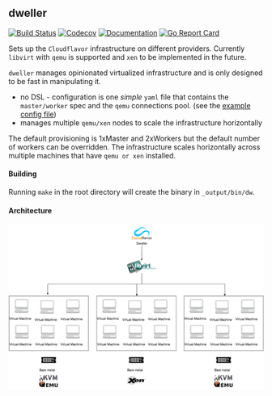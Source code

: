 dweller  
---
[![Build Status](https://travis-ci.org/cloudflavor/dweller.svg?branch=master)](https://travis-ci.org/cloudflavor/dweller)
[![Codecov](https://codecov.io/gh/cloudflavor/dweller/branch/master/graph/badge.svg)](https://codecov.io/gh/cloudflavor/dweller)
[![Documentation](https://godoc.org/github.com/cloudflavor/dweller?status.svg)](http://godoc.org/github.com/cloudflavor/dweller/)
[![Go Report Card](https://goreportcard.com/badge/github.com/cloudflavor/dweller)](https://goreportcard.com/report/github.com/cloudflavor/dweller)

Sets up the `Cloudflavor` infrastructure on different providers. Currently
`libvirt` with `qemu` is supported and `xen` to be implemented in the future.

`dweller` manages opinionated virtualized infrastructure and is only designed to be fast in manipulating it.

* no DSL - configuration is one *simple* `yaml` file that contains the `master/worker` spec and the `qemu` connections pool. (see the [example config file](example-infra.yaml))
* manages multiple `qemu/xen` nodes to scale the infrastructure horizontally

The default provisioning is 1xMaster and 2xWorkers but the default number of
workers can be overridden. The infrastructure scales horizontally across
multiple machines that have `qemu or xen` installed.  


#### Building

Running `make` in the root directory will create the binary in `_output/bin/dw`.


#### Architecture

![dweller arch](assets/dweller-cloudflavor.png)
